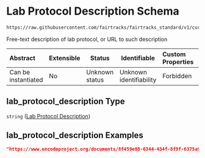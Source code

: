 # Lab Protocol Description Schema

```txt
https://raw.githubusercontent.com/fairtracks/fairtracks_standard/v1/current/json/schema/fairtracks_experiment.schema.json#/properties/lab_protocol_description
```

Free-text description of lab protocol, or URL to such description


| Abstract            | Extensible | Status         | Identifiable            | Custom Properties | Additional Properties | Access Restrictions | Defined In                                                                                                     |
| :------------------ | ---------- | -------------- | ----------------------- | :---------------- | --------------------- | ------------------- | -------------------------------------------------------------------------------------------------------------- |
| Can be instantiated | No         | Unknown status | Unknown identifiability | Forbidden         | Allowed               | none                | [fairtracks_experiment.schema.json\*](../json/schema/fairtracks_experiment.schema.json "open original schema") |

## lab_protocol_description Type

`string` ([Lab Protocol Description](fairtracks_experiment-properties-lab-protocol-description.md))

## lab_protocol_description Examples

```json
"https://www.encodeproject.org/documents/8f459e88-6344-434f-8f9f-6375a9ff1880/@@download/attachment/CD20%2B_Stam_protocol.pdf"
```

